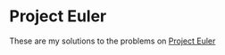 # Project Euler
These are my solutions to the problems on [Project Euler](https://projecteuler.net/)
